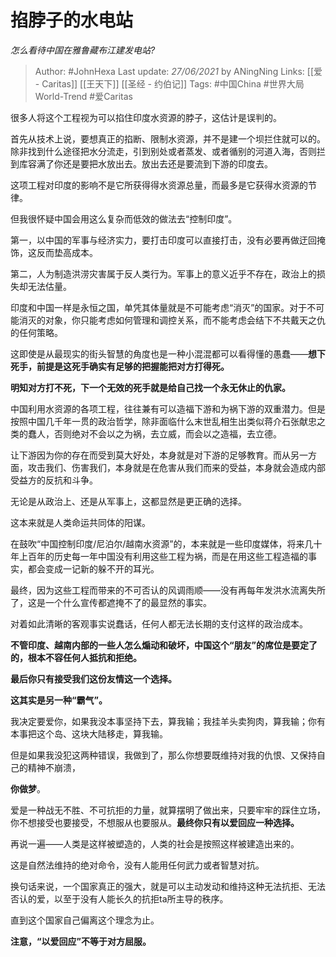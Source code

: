 # 掐脖子的水电站
*怎么看待中国在雅鲁藏布江建发电站?*

> Author: #JohnHexa 
Last update: *27/06/2021* by ANingNing
Links: [[爱 - Caritas]] [[王天下]] [[圣经 - 约伯记]] 
Tags: #中国China #世界大局World-Trend #爱Caritas 
  
 
很多人将这个工程视为可以掐住印度水资源的脖子，这估计是误判的。

首先从技术上说，要想真正的掐断、限制水资源，并不是建一个坝拦住就可以的。除非找到什么途径把水分流走，引到别处或者蒸发、或者循别的河道入海，否则拦到库容满了你还是要把水放出去。放出去还是要流到下游的印度去。

这项工程对印度的影响不是它所获得得水资源总量，而最多是它获得水资源的节律。

但我很怀疑中国会用这么复杂而低效的做法去“控制印度”。

第一，以中国的军事与经济实力，要打击印度可以直接打击，没有必要再做迂回掩饰，这反而垫高成本。

第二，人为制造洪涝灾害属于反人类行为。军事上的意义近乎不存在，政治上的损失却无法估量。

印度和中国一样是永恒之国，单凭其体量就是不可能考虑“消灭”的国家。对于不可能消灭的对象，你只能考虑如何管理和调控关系，而不能考虑会结下不共戴天之仇的任何策略。

这即使是从最现实的街头智慧的角度也是一种小混混都可以看得懂的愚蠢——**想下死手，前提是这死手确实有足够的把握能把对方打得死。**

**明知对方打不死，下一个无效的死手就是给自己找一个永无休止的仇家。**

  

中国利用水资源的各项工程，往往兼有可以造福下游和为祸下游的双重潜力。但是按照中国几千年一贯的政治哲学，除非面临什么末世乱相生出类似蒋介石张献忠之类的蠢人，否则绝对不会以之为祸，去立威，而会以之造福，去立德。

让下游因为你的存在而受到莫大好处，本身就是对下游的足够教育。而从另一方面，攻击我们、伤害我们，本身就是在危害从我们而来的受益，本身就会造成内部受益方的反抗和斗争。

无论是从政治上、还是从军事上，这都显然是更正确的选择。

  

这本来就是人类命运共同体的阳谋。

在鼓吹“中国控制印度/尼泊尔/越南水资源”的，本来就是一些印度媒体，将来几十年上百年的历史每一年中国没有利用这些工程为祸，而是在用这些工程造福的事实，都会变成一记新的躲不开的耳光。

最终，因为这些工程而带来的不可否认的风调雨顺——没有再每年发洪水流离失所了，这是一个什么宣传都遮掩不了的最显然的事实。

对着如此清晰的客观事实说蠢话，任何人都无法长期的支付这样的政治成本。

**不管印度、越南内部的一些人怎么煽动和破坏，中国这个“朋友”的席位是要定了的，根本不容任何人抵抗和拒绝。**

**最后你只有接受我们这份友情这一个选择。**

**这其实是另一种“霸气”。**

我决定要爱你，如果我没本事坚持下去，算我输；我挂羊头卖狗肉，算我输；你有本事把这个岛、这块大陆移走，算我输。

但是如果我没犯这两种错误，我做到了，那么你想要既维持对我的仇恨、又保持自己的精神不崩溃，

**你做梦**。

  

爱是一种战无不胜、不可抗拒的力量，就算摆明了做出来，只要牢牢的踩住立场，你不想接受也要接受，不想服从也要服从。**最终你只有以爱回应一种选择。**

再说一遍——人类是这样被塑造的，人类的社会是按照这样被建造出来的。

这是自然法维持的绝对命令，没有人能用任何武力或者智慧对抗。

换句话来说，一个国家真正的强大，就是可以主动发动和维持这种无法抗拒、无法否认的爱，以至于没有人能长久的抗拒ta所主导的秩序。

直到这个国家自己偏离这个理念为止。

  

**注意，“以爱回应”不等于对方屈服。**
